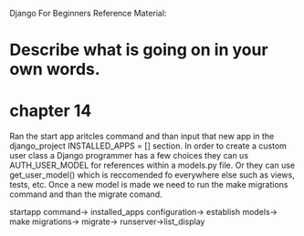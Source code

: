 Django For Beginners Reference Material:
# Describe what is going on in your own words.

# chapter 14 
Ran the start app aritcles command and than input that new app in the django_project INSTALLED_APPS = [] section.
In order to create a custom user class a Django programmer has a few choices they can us AUTH_USER_MODEL for references within a models.py file. 
Or they can use get_user_model() which is reccomended fo everywhere else such as views, tests, etc.
Once a new model is made we need to run the make migrations command and than the migrate comand. 

startapp command-> installed_apps configuration-> establish models-> make migrations-> migrate-> runserver->list_display
